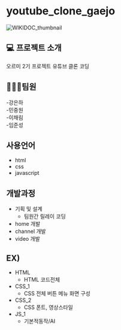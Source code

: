 # youtube_clone_gaejo
![WIKIDOC_thumbnail](https://github.com/MinJoongWon/youtube_clone_gaejo/assets/137133419/bc0eecbc-269f-40ec-b62c-bae042ddbe1b)

## :computer: 프로젝트 소개
오르미 2기 프로젝트 유튜브 클론 코딩

## 🧑‍🤝‍🧑팀원
-강은하 </br>
-민중원 </br>
-이채림 </br>
-임준성 </br>

## 사용언어
- html
- css
- javascript

## 개발과정
* 기획 및 설계
  * 팀원간 릴레이 코딩
* home 개발
* channel 개발
* video 개발
## EX)
- HTML
  - HTML 코드전체
- CSS_1
  - CSS 전체 버튼 메뉴 화면 구성
- CSS_2
  - CSS 폰트, 영상스타일
- JS_1
  - 기본적동작/AI
